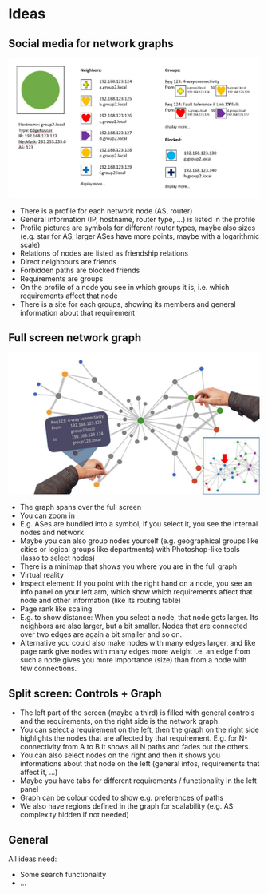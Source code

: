 # Ideas
## Social media for network graphs
![](../../img/ideation/social_media.jpg)
- There is a profile for each network node (AS, router)
 - General information (IP, hostname, router type, ...) is listed in the profile
 - Profile pictures are symbols for different router types, maybe also sizes (e.g. star for AS, larger ASes have more points, maybe with a logarithmic scale)
 - Relations of nodes are listed as friendship relations
  - Direct neighbours are friends
  - Forbidden paths are blocked friends
- Requirements are groups
 - On the profile of a node you see in which groups it is, i.e. which requirements affect that node
 - There is a site for each groups, showing its members and general information about that requirement

## Full screen network graph
![](../../img/ideation/full_screen.jpg)
- The graph spans over the full screen
- You can zoom in
 - E.g. ASes are bundled into a symbol, if you select it, you see the internal nodes and network
 - Maybe you can also group nodes yourself (e.g. geographical groups like cities or logical groups like departments) with Photoshop-like tools (lasso to select nodes)
- There is a minimap that shows you where you are in the full graph
- Virtual reality
 - Inspect element: If you point with the right hand on a node, you see an info panel on your left arm, which show which requirements affect that node and other information (like its routing table)
- Page rank like scaling
 - E.g. to show distance: When you select a node, that node gets larger. Its neighbors are also larger, but a bit smaller. Nodes that are connected over two edges are again a bit smaller and so on.
 - Alternative you could also make nodes with many edges larger, and like page rank give nodes with many edges more weight i.e. an edge from such a node gives you more importance (size) than from a node with few connections.

## Split screen: Controls + Graph
- The left part of the screen (maybe a third) is filled with general controls and the requirements, on the right side is the network graph
- You can select a requirement on the left, then the graph on the right side highlights the nodes that are affected by that requirement. E.g. for N-connectivity from A to B it shows all N paths and fades out the others.
- You can also select nodes on the right and then it shows you informations about that node on the left (general infos, requirements that affect it, ...)
- Maybe you have tabs for different requirements / functionality in the left panel
- Graph can be colour coded to show e.g. preferences of paths
- We also have regions defined in the graph for scalability (e.g. AS complexity hidden if not needed)

## General
All ideas need:
- Some search functionality
- ...
